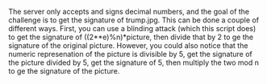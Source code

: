 The server only accepts and signs decimal numbers, and the goal of the challenge is to get the signature of trump.jpg. This can be done a couple of different ways. First, you can use a blinding attack (which this script does) to get the signature of ((2\*\*e)%n)\*picture, then divide that by 2 to ge the signature of the original picture.
However, you could also notice that the numeric represenation of the picture is divisible by 5, get the signature of the picture divided by 5, get the signature of 5, then multiply the two mod n to ge the signature of the picture.
